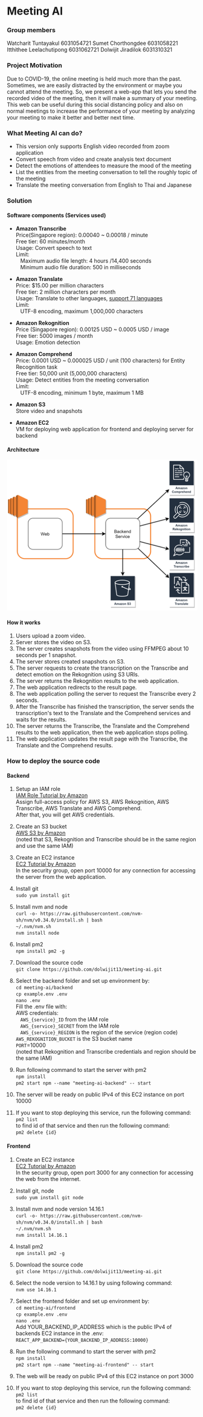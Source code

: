 ﻿# Meeting AI

### Group members
Watcharit Tuntayakul	6031054721
Sumet Chorthongdee 	6031058221
Itthithee Leelachutipong	6031062721
Dolwijit Jiradilok		6031310321

### Project Motivation
Due to COVID-19, the online meeting is held much more than the past. Sometimes, we are easily distracted by the environment or maybe you cannot attend the meeting. So, we present a web-app that lets you send the recorded video of the meeting, then it will make a summary of your meeting. This web can be useful during this social distancing policy and also on normal meetings to increase the performance of your meeting by analyzing your meeting to make it better and better next time.

### What Meeting AI can do?
- This version only supports English video recorded from zoom application
- Convert speech from video and create analysis text document
- Detect the emotions of attendees to measure the mood of the meeting
- List the entities from the meeting conversation to tell the roughly topic of the meeting
- Translate the meeting conversation from English to Thai and Japanese

### Solution
#### Software components (Services used)
- **Amazon Transcribe**  
Price(Singapore region): 0.00040 ~ 0.00018 / minute  
Free tier: 60 minutes/month  
Usage: Convert speech to text  
Limit:  
&nbsp;&nbsp;&nbsp;Maximum audio file length: 4 hours /14,400 seconds  
&nbsp;&nbsp;&nbsp;Minimum audio file duration: 500 in milliseconds

- **Amazon Translate**  
Price: $15.00 per million characters  
Free tier: 2 million characters per month  
Usage: Translate to other languages, [support 71 languages](https://docs.aws.amazon.com/translate/latest/dg/what-is.html#language-pairs "support 71 languages")  
Limit:  
&nbsp;&nbsp;&nbsp;UTF-8 encoding, maximum 1,000,000 characters

- **Amazon Rekognition**  
Price (Singapore region): 0.00125 USD ~ 0.0005 USD / image  
Free tier: 5000 images / month  
Usage: Emotion detection

- **Amazon Comprehend**  
Price: 0.0001 USD ~ 0.000025 USD / unit (100 characters) for Entity Recognition task  
Free tier: 50,000 unit (5,000,000 characters)  
Usage: Detect entities from the meeting conversation  
Limit:  
&nbsp;&nbsp;&nbsp;UTF-8 encoding, minimum 1 byte, maximum 1 MB

- **Amazon S3**  
Store video and snapshots

- **Amazon EC2**  
VM for deploying web application for frontend and deploying server for backend

#### Architecture
![](architecture.png)

#### How it works
1. Users upload a zoom video.
2. Server stores the video on S3.
3. The server creates snapshots from the video using FFMPEG about 10 seconds per 1 snapshot.
4. The server stores created snapshots on S3.
5. The server requests to create the transcription on the Transcribe and detect emotion on the Rekognition using S3 URIs.
6. The server returns the Rekognition results to the web application.
7. The web application redirects to the result page.
8. The web application polling the server to request the Transcribe every 2 seconds.
9. After the Transcribe has finished the transcription, the server sends the transcription's text to the Translate and the Comprehend services and waits for the results.
10. The server returns the Transcribe, the Translate and the Comprehend results to the web application, then the web application stops polling.
11. The web application updates the result page with the Transcribe, the Translate and the Comprehend results.

### How to deploy the source code
#### Backend
1. Setup an IAM role  
[IAM Role Tutorial by Amazon](https://aws.amazon.com/th/premiumsupport/knowledge-center/create-new-iam-user/ "IAM Role Tutorial by Amazon")  
Assign full-access policy for AWS S3, AWS Rekognition, AWS Transcribe, AWS Translate and AWS Comprehend.  
After that, you will get AWS credentials.

2. Create an S3 bucket  
[AWS S3 by Amazon](https://docs.aws.amazon.com/AmazonS3/latest/userguide/GetStartedWithS3.html "AWS S3 by Amazon")  
(noted that S3, Rekognition and Transcribe should be in the same region and use the same IAM)

3. Create an EC2 instance  
[EC2 Tutorial by Amazon](https://docs.aws.amazon.com/AWSEC2/latest/UserGuide/EC2_GetStarted.html "EC2 Tutorial by Amazon")  
In the security group, open port 10000 for any connection for accessing the server from the web application.

4. Install git  
`sudo yum install git`

5. Install nvm and node  
`curl -o- https://raw.githubusercontent.com/nvm-sh/nvm/v0.34.0/install.sh | bash`  
`~/.nvm/nvm.sh`  
`nvm install node`

6. Install pm2  
`npm install pm2 -g`

7. Download the source code  
`git clone https://github.com/dolwijit13/meeting-ai.git`

8. Select the backend folder and set up environment by:  
`cd meeting-ai/backend`  
`cp example.env .env`  
`nano .env`  
Fill the .env file with:  
AWS credentials:  
&nbsp;&nbsp;&nbsp;`AWS_{service}_ID` from the IAM role  
&nbsp;&nbsp;&nbsp;`AWS_{service}_SECRET` from the IAM role  
&nbsp;&nbsp;&nbsp;`AWS_{service}_REGION` is the region of the service (region code)  
`AWS_REKOGNITION_BUCKET` is the S3 bucket name  
`PORT`=10000  
(noted that Rekognition and Transcribe credentials and region should be the same IAM)

9. Run following command to start the server with pm2  
`npm install`  
`pm2 start npm --name "meeting-ai-backend" -- start`

10. The server will be ready on public IPv4 of this EC2 instance on port 10000

11. If you want to stop deploying this service, run the following command:  
`pm2 list`  
to find id of that service and then run the following command:  
`pm2 delete {id}`

#### Frontend
1. Create an EC2 instance  
[EC2 Tutorial by Amazon](https://docs.aws.amazon.com/AWSEC2/latest/UserGuide/EC2_GetStarted.html "EC2 Tutorial by Amazon")  
In the security group, open port 3000 for any connection for accessing the web from the internet.

2. Install git, node  
`sudo yum install git node`

3. Install nvm and node version 14.16.1  
`curl -o- https://raw.githubusercontent.com/nvm-sh/nvm/v0.34.0/install.sh | bash`  
`~/.nvm/nvm.sh`  
`nvm install 14.16.1`

4. Install pm2  
`npm install pm2 -g`

5. Download the source code  
`git clone https://github.com/dolwijit13/meeting-ai.git`

6. Select the node version to 14.16.1 by using following command:  
`nvm use 14.16.1`

7. Select the frontend folder and set up environment by:  
`cd meeting-ai/frontend`  
`cp example.env .env`  
`nano .env`  
Add YOUR_BACKEND_IP_ADDRESS which is the public IPv4 of backends EC2 instance in the .env:  
`REACT_APP_BACKEND={YOUR_BACKEND_IP_ADDRESS:10000}`

8. Run the following command to start the server with pm2  
`npm install`  
`pm2 start npm --name "meeting-ai-frontend" -- start`

9. The web will be ready on public IPv4 of this EC2 instance on port 3000

10. If you want to stop deploying this service, run the following command:  
`pm2 list`  
to find id of that service and then run the following command:  
`pm2 delete {id}`
